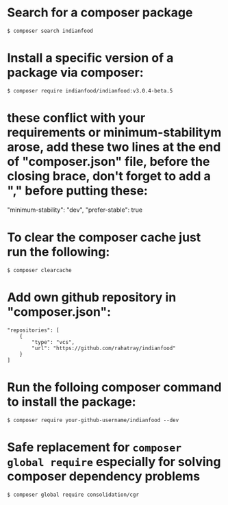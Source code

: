 # Search for a composer package
    $ composer search indianfood

# Install a specific version of a package via composer:
    $ composer require indianfood/indianfood:v3.0.4-beta.5
    
# these conflict with your requirements or minimum-stabilitym arose, add these two lines at the end of "composer.json" file, before the closing brace, don't forget to add a "," before putting these:
  "minimum-stability": "dev",
  "prefer-stable": true

# To clear the composer cache just run the following:
    $ composer clearcache

# Add own github repository in "composer.json":
    "repositories": [
        {
            "type": "vcs",
            "url": "https://github.com/rahatray/indianfood"
        }
    ]

# Run the folloing composer command to install the package:
    $ composer require your-github-username/indianfood --dev

# Safe replacement for `composer global require` especially for solving composer dependency problems
    $ composer global require consolidation/cgr
